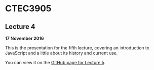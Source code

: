 # CTEC3905

## Lecture 4

**17 November 2016**

This is the presentation for the fifth lecture, covering an introduction to JavaScript and a little about its history and current use.

You can view it on the [GitHub page for Lecture 5](https://ctec3905.github.io/lecture_05/).